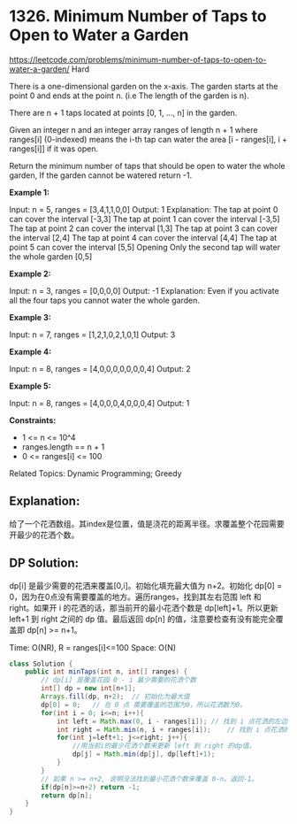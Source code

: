 # 1326. Minimum Number of Taps to Open to Water a Garden
<https://leetcode.com/problems/minimum-number-of-taps-to-open-to-water-a-garden/>
Hard

There is a one-dimensional garden on the x-axis. The garden starts at the point 0 and ends at the point n. (i.e The length of the garden is n).

There are n + 1 taps located at points [0, 1, ..., n] in the garden.

Given an integer n and an integer array ranges of length n + 1 where ranges[i] (0-indexed) means the i-th tap can water the area [i - ranges[i], i + ranges[i]] if it was open.

Return the minimum number of taps that should be open to water the whole garden, If the garden cannot be watered return -1.

 

**Example 1:**


Input: n = 5, ranges = [3,4,1,1,0,0]
Output: 1
Explanation: The tap at point 0 can cover the interval [-3,3]
The tap at point 1 can cover the interval [-3,5]
The tap at point 2 can cover the interval [1,3]
The tap at point 3 can cover the interval [2,4]
The tap at point 4 can cover the interval [4,4]
The tap at point 5 can cover the interval [5,5]
Opening Only the second tap will water the whole garden [0,5]

**Example 2:**

Input: n = 3, ranges = [0,0,0,0]
Output: -1
Explanation: Even if you activate all the four taps you cannot water the whole garden.

**Example 3:**

Input: n = 7, ranges = [1,2,1,0,2,1,0,1]
Output: 3

**Example 4:**

Input: n = 8, ranges = [4,0,0,0,0,0,0,0,4]
Output: 2

**Example 5:**

Input: n = 8, ranges = [4,0,0,0,4,0,0,0,4]
Output: 1


**Constraints:**
* 1 <= n <= 10^4
* ranges.length == n + 1
* 0 <= ranges[i] <= 100

Related Topics: Dynamic Programming; Greedy

## Explanation: 
给了一个花洒数组。其index是位置，值是浇花的距离半径。求覆盖整个花园需要开最少的花洒个数。

## DP Solution:
dp[i] 是最少需要的花洒来覆盖[0,i]。初始化填充最大值为 n+2。初始化 dp[0] = 0，因为在0点没有需要覆盖的地方。遍历ranges，找到其左右范围 left 和 right。如果开 i 的花洒的话，那当前开的最小花洒个数是 dp[left]+1。所以更新 left+1 到 right 之间的 dp 值。最后返回 dp[n] 的值，注意要检查有没有能完全覆盖即 dp[n] >= n+1。


Time: O(NR), R = ranges[i]<=100
Space: O(N)

```java
class Solution {
    public int minTaps(int n, int[] ranges) {
        // dp[i] 是覆盖花园 0 - i 最少需要的花洒个数
        int[] dp = new int[n+1];
        Arrays.fill(dp, n+2);  // 初始化为最大值
        dp[0] = 0;   // 在 0 点 需要覆盖的范围为0，所以花洒数为0。
        for(int i = 0; i<=n; i++){
            int left = Math.max(0, i - ranges[i]); // 找到 i 点花洒的左边界
            int right = Math.min(n, i + ranges[i]);    // 找到 i 点花洒的右边界
            for(int j=left+1; j<=right; j++){
                //用当前i的最少花洒个数来更新 left 到 right 的dp值。
                dp[j] = Math.min(dp[j], dp[left]+1);
            }
        }
        // 如果 n >= n+2, 说明没法找到最小花洒个数来覆盖 0-n。返回-1。
        if(dp[n]>=n+2) return -1;
        return dp[n];
    }
}
```
